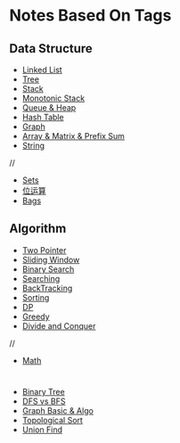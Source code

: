 # Notes Based On Tags

## Data Structure

- [Linked List](../LeetCode/NotesBasedOnTags/LinkedList.md)
- [Tree](../LeetCode/NotesBasedOnTags/Binary%20Tree.md)
- [Stack](../LeetCode/NotesBasedOnTags/Stack.md)
- [Monotonic Stack](../LeetCode/NotesBasedOnTags/Monotonic%20Stack.md)
- [Queue & Heap](../LeetCode/NotesBasedOnTags/Heap(Priority%20Queue).md)
- [Hash Table](../LeetCode/NotesBasedOnTags/Hash%20Table.md)
- [Graph](../LeetCode/NotesBasedOnTags/Graph%20Basic%20&%20Algo.md)
- [Array & Matrix & Prefix Sum](../LeetCode/NotesBasedOnTags/Prefix%20Sum.md)
- [String]()
  
//
- [Sets]()
- [位运算]()
- [Bags]()

## Algorithm

- [Two Pointer](../LeetCode/NotesBasedOnTags/Two%20Pointer.md)  
- [Sliding Window](../LeetCode/NotesBasedOnTags/Sliding%20Window.md)  
- [Binary Search](../LeetCode/NotesBasedOnTags/Binary%20Search.md)  
- [Searching]()  
- [BackTracking](./Backtracking.md)
- [Sorting](../LeetCode/NotesBasedOnTags/Sorting.md)
- [DP](../LeetCode/NotesBasedOnTags/DP.md)
- [Greedy](../LeetCode/NotesBasedOnTags/Greedy.md)
- [Divide and Conquer](../LeetCode/NotesBasedOnTags/分治.md)
  
//
- [Math]()    

# 
    


- [Binary Tree](./Binary%20Tree.md)
- [DFS vs BFS](./DFS%20vs.%20BFS.md)
- [Graph Basic & Algo](./Graph%20Basic%20%26%20Algo.md)
- [Topological Sort](./Topological%20Sort.md)
- [Union Find](./Union%20Find.md)
